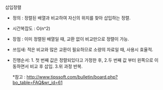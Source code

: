 삽입정렬
- 정의 : 정렬된 배열과 비교하여 자신의 위치를 찾아 삽입하는 정렬.
- 시간복잡도 : O(n^2)
- 장점 : 이미 정렬된 배열일 때, 교환 없이 비교만으로 정렬이 가능.
- 쓰임새: 적은 비교와 많은 교환이 필요하므로 소량의 자료일 때, 사용시 효율적.
- 진행순서: 1. 첫 번째 값은 정렬되있다고 가정한 후, 2.두 번째 값 부터 왼쪽으로 이동하면서 비교 후 삽입. 3.위 과정 반복.

  *참고 : http://www.tipssoft.com/bulletin/board.php?bo_table=FAQ&wr_id=61
